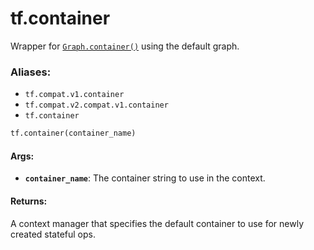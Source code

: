 <div itemscope itemtype="http://developers.google.com/ReferenceObject">
<meta itemprop="name" content="tf.container" />
<meta itemprop="path" content="Stable" />
</div>

# tf.container

Wrapper for <a href="../tf/Graph.md#container"><code>Graph.container()</code></a> using the default graph.

### Aliases:

* `tf.compat.v1.container`
* `tf.compat.v2.compat.v1.container`
* `tf.container`

``` python
tf.container(container_name)
```

<!-- Placeholder for "Used in" -->


#### Args:


* <b>`container_name`</b>: The container string to use in the context.


#### Returns:

A context manager that specifies the default container to use for newly
created stateful ops.
